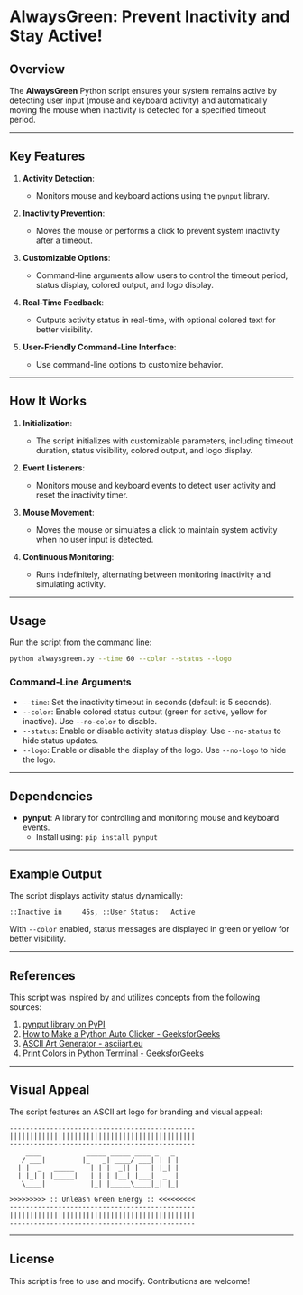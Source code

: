 
# AlwaysGreen: Prevent Inactivity and Stay Active!

## Overview

The **AlwaysGreen** Python script ensures your system remains active by detecting user input (mouse and keyboard activity) and automatically moving the mouse when inactivity is detected for a specified timeout period.

---

## Key Features

1. **Activity Detection**:
   - Monitors mouse and keyboard actions using the `pynput` library.

2. **Inactivity Prevention**:
   - Moves the mouse or performs a click to prevent system inactivity after a timeout.

3. **Customizable Options**:
   - Command-line arguments allow users to control the timeout period, status display, colored output, and logo display.

4. **Real-Time Feedback**:
   - Outputs activity status in real-time, with optional colored text for better visibility.

5. **User-Friendly Command-Line Interface**:
   - Use command-line options to customize behavior.

---

## How It Works

1. **Initialization**:
   - The script initializes with customizable parameters, including timeout duration, status visibility, colored output, and logo display.

2. **Event Listeners**:
   - Monitors mouse and keyboard events to detect user activity and reset the inactivity timer.

3. **Mouse Movement**:
   - Moves the mouse or simulates a click to maintain system activity when no user input is detected.

4. **Continuous Monitoring**:
   - Runs indefinitely, alternating between monitoring inactivity and simulating activity.

---

## Usage

Run the script from the command line:

```bash
python alwaysgreen.py --time 60 --color --status --logo
```

### Command-Line Arguments

- `--time`: Set the inactivity timeout in seconds (default is 5 seconds).
- `--color`: Enable colored status output (green for active, yellow for inactive). Use `--no-color` to disable.
- `--status`: Enable or disable activity status display. Use `--no-status` to hide status updates.
- `--logo`: Enable or disable the display of the logo. Use `--no-logo` to hide the logo.

---

## Dependencies

- **pynput**: A library for controlling and monitoring mouse and keyboard events.
  - Install using: `pip install pynput`

---

## Example Output

The script displays activity status dynamically:

```
::Inactive in     45s, ::User Status:   Active
```

With `--color` enabled, status messages are displayed in green or yellow for better visibility.

---

## References

This script was inspired by and utilizes concepts from the following sources:

1. [pynput library on PyPI](https://pypi.org/project/pynput/)
2. [How to Make a Python Auto Clicker - GeeksforGeeks](https://www.geeksforgeeks.org/how-to-make-a-python-auto-clicker/)
3. [ASCII Art Generator - asciiart.eu](https://www.asciiart.eu/text-to-ascii-art)
4. [Print Colors in Python Terminal - GeeksforGeeks](https://www.geeksforgeeks.org/print-colors-python-terminal/)


---

## Visual Appeal

The script features an ASCII art logo for branding and visual appeal:

```
----------------------------------------------
||||||||||||||||||||||||||||||||||||||||||||||
----------------------------------------------
    ____           _____ _____ ____ _   _ 
   / ___|         |_   _| ____/ ___| | | |
  | |  _   _____    | | |  _|| |   | |_| |
  | |_| | |_____|   | | | |__| |___|  _  |
   \____|           |_| |_____\____|_| |_|

>>>>>>>>> :: Unleash Green Energy :: <<<<<<<<<
----------------------------------------------
||||||||||||||||||||||||||||||||||||||||||||||
----------------------------------------------
```

---

## License

This script is free to use and modify. Contributions are welcome!

